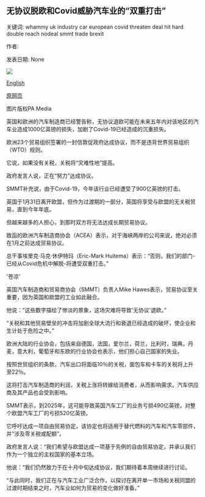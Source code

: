 ## 无协议脱欧和Covid威胁汽车业的“双重打击”

关键词: whammy uk industry car european covid threaten deal hit hard double reach nodeal smmt trade brexit

作者: 

发表日期: None

![](https://ichef.bbci.co.uk/news/1024/branded_news/1724C/production/_114369749_mediaitem114369748.jpg)

[English](No-deal%20Brexit%20and%20Covid%20threaten%20%27double%20whammy%27%20for%20car%20industry.md)

[原网页](https://www.bbc.com/news/business-54145987)

图片版权PA Media

英国和欧洲的汽车制造商已经警告称，无协议退欧可能在未来五年内对该地区的汽车业造成1000亿英镑的损失，加剧了Covid-19已经造成的沉重损失。

欧洲23个贸易组织签署的一封信敦促政府达成协议，而不是违背世界贸易组织（WTO）规则。

它说，如果没有关税，关税将“灾难性地”提高。

政府发言人说，正在“努力”达成协议。

SMMT补充说，由于Covid-19，今年该行业已经遭受了900亿英镑的打击。

英国于1月31日离开欧盟，但作为过渡期的一部分，英国将享受与欧盟的无关税贸易，直到今年年底。

但越来越多的人担心，到那时双方将无法达成长期贸易协议。

致函的欧洲汽车制造商协会（ACEA）表示，对于海峡两岸的公司来说，绝对必须在1月之前达成贸易协议。

总干事埃里克·马克·休伊特玛（Eric-Mark Huitema）表示：“否则，我们的部门-已经从Covid危机中解脱-将遭受双重打击。”

'苍凉'

英国汽车制造商和贸易商协会（SMMT）负责人Mike Hawes表示，贸易协议至关重要，因为英国和欧盟的工业如此融合。

他说：“这些数字描绘了惨淡的景象，这场灾难将导致'无协议'退欧。”

“关税和其他贸易壁垒的冲击将加剧全球大流行和衰退已经造成的破坏，使企业和生计处于危险之中。”

欧洲大陆的行业协会，包括来自德国，法国，爱尔兰，荷兰，比利时，瑞典，丹麦，意大利，葡萄牙和东欧的行业协会也表示，他们担心自己国家的失业。

按照世贸组织的条款，汽车出口将面临10％的关税，面包车和卡车的关税将上升至22％。

这将打击汽车制造商的利润，关税上涨将转嫁给消费者，从而影响需求。汽车供应商及其产品也会受到影响。

SMMT表示，到2025年，这可能导致英国汽车工厂的业务亏损490亿英镑，对整个欧盟汽车工厂的亏损520亿英镑。

它呼吁达成一项自由贸易协定，该协定也将适用于替代燃料的汽车和汽车零部件，并“涉及零关税或配额”。

政府发言人说：“我们希望与欧盟达成一项基于先例的自由贸易协定，并承认我们作为一个独立的主权国家的基本立场。

他说：“我们仍然致力于在十月中旬达成协议，我们期待着本周继续进行讨论。

“与此同时，我们正在与汽车工业广泛合作，以探讨在离开单一市场和关税同盟的过渡时期结束之时，汽车业如何为贸易的变化做好准备。”